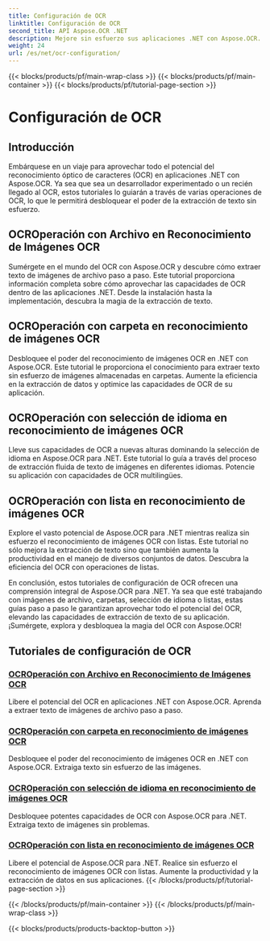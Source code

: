 ```yaml
---
title: Configuración de OCR
linktitle: Configuración de OCR
second_title: API Aspose.OCR .NET
description: Mejore sin esfuerzo sus aplicaciones .NET con Aspose.OCR. Explore los tutoriales de configuración de OCR, que incluyen archivos, carpetas, selección de idioma y operaciones de listas.
weight: 24
url: /es/net/ocr-configuration/
---
```


{{< blocks/products/pf/main-wrap-class >}}
{{< blocks/products/pf/main-container >}}
{{< blocks/products/pf/tutorial-page-section >}}

# Configuración de OCR

## Introducción

Embárquese en un viaje para aprovechar todo el potencial del reconocimiento óptico de caracteres (OCR) en aplicaciones .NET con Aspose.OCR. Ya sea que sea un desarrollador experimentado o un recién llegado al OCR, estos tutoriales lo guiarán a través de varias operaciones de OCR, lo que le permitirá desbloquear el poder de la extracción de texto sin esfuerzo.

## OCROperación con Archivo en Reconocimiento de Imágenes OCR
Sumérgete en el mundo del OCR con Aspose.OCR y descubre cómo extraer texto de imágenes de archivo paso a paso. Este tutorial proporciona información completa sobre cómo aprovechar las capacidades de OCR dentro de las aplicaciones .NET. Desde la instalación hasta la implementación, descubra la magia de la extracción de texto.

## OCROperación con carpeta en reconocimiento de imágenes OCR
Desbloquee el poder del reconocimiento de imágenes OCR en .NET con Aspose.OCR. Este tutorial le proporciona el conocimiento para extraer texto sin esfuerzo de imágenes almacenadas en carpetas. Aumente la eficiencia en la extracción de datos y optimice las capacidades de OCR de su aplicación.

## OCROperación con selección de idioma en reconocimiento de imágenes OCR
Lleve sus capacidades de OCR a nuevas alturas dominando la selección de idioma en Aspose.OCR para .NET. Este tutorial lo guía a través del proceso de extracción fluida de texto de imágenes en diferentes idiomas. Potencie su aplicación con capacidades de OCR multilingües.

## OCROperación con lista en reconocimiento de imágenes OCR
Explore el vasto potencial de Aspose.OCR para .NET mientras realiza sin esfuerzo el reconocimiento de imágenes OCR con listas. Este tutorial no sólo mejora la extracción de texto sino que también aumenta la productividad en el manejo de diversos conjuntos de datos. Descubra la eficiencia del OCR con operaciones de listas.

En conclusión, estos tutoriales de configuración de OCR ofrecen una comprensión integral de Aspose.OCR para .NET. Ya sea que esté trabajando con imágenes de archivo, carpetas, selección de idioma o listas, estas guías paso a paso le garantizan aprovechar todo el potencial del OCR, elevando las capacidades de extracción de texto de su aplicación. ¡Sumérgete, explora y desbloquea la magia del OCR con Aspose.OCR!
## Tutoriales de configuración de OCR
### [OCROperación con Archivo en Reconocimiento de Imágenes OCR](./ocr-operation-with-archive/)
Libere el potencial del OCR en aplicaciones .NET con Aspose.OCR. Aprenda a extraer texto de imágenes de archivo paso a paso.
### [OCROperación con carpeta en reconocimiento de imágenes OCR](./ocr-operation-with-folder/)
Desbloquee el poder del reconocimiento de imágenes OCR en .NET con Aspose.OCR. Extraiga texto sin esfuerzo de las imágenes.
### [OCROperación con selección de idioma en reconocimiento de imágenes OCR](./ocr-operation-with-language-selection/)
Desbloquee potentes capacidades de OCR con Aspose.OCR para .NET. Extraiga texto de imágenes sin problemas.
### [OCROperación con lista en reconocimiento de imágenes OCR](./ocr-operation-with-list/)
Libere el potencial de Aspose.OCR para .NET. Realice sin esfuerzo el reconocimiento de imágenes OCR con listas. Aumente la productividad y la extracción de datos en sus aplicaciones.
{{< /blocks/products/pf/tutorial-page-section >}}

{{< /blocks/products/pf/main-container >}}
{{< /blocks/products/pf/main-wrap-class >}}

{{< blocks/products/products-backtop-button >}}

